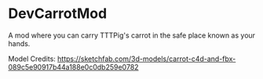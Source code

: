 # DevCarrotMod

A mod where you can carry TTTPig's carrot in the safe place known as your hands.

Model Credits: https://sketchfab.com/3d-models/carrot-c4d-and-fbx-089c5e90917b44a188e0c0db259e0782
